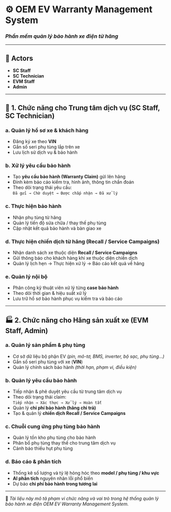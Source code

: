 # ⚙️ OEM EV Warranty Management System  
### *Phần mềm quản lý bảo hành xe điện từ hãng*  

---

## 👥 **Actors**
- **SC Staff**  
- **SC Technician**  
- **EVM Staff**  
- **Admin**

---

## 🚗 **1. Chức năng cho Trung tâm dịch vụ (SC Staff, SC Technician)**

### a. Quản lý hồ sơ xe & khách hàng  
- Đăng ký xe theo **VIN**  
- Gắn số seri phụ tùng lắp trên xe  
- Lưu lịch sử dịch vụ & bảo hành  

### b. Xử lý yêu cầu bảo hành  
- Tạo **yêu cầu bảo hành (Warranty Claim)** gửi lên hãng  
- Đính kèm báo cáo kiểm tra, hình ảnh, thông tin chẩn đoán  
- Theo dõi trạng thái yêu cầu:  
  `Đã gửi → Chờ duyệt → Được chấp nhận → Đã xử lý`  

### c. Thực hiện bảo hành  
- Nhận phụ tùng từ hãng  
- Quản lý tiến độ sửa chữa / thay thế phụ tùng  
- Cập nhật kết quả bảo hành và bàn giao xe  

### d. Thực hiện chiến dịch từ hãng (Recall / Service Campaigns)  
- Nhận danh sách xe thuộc diện **Recall / Service Campaigns**  
- Gửi thông báo cho khách hàng khi xe thuộc diện chiến dịch  
- Quản lý lịch hẹn → Thực hiện xử lý → Báo cáo kết quả về hãng  

### e. Quản lý nội bộ  
- Phân công kỹ thuật viên xử lý từng **case bảo hành**  
- Theo dõi thời gian & hiệu suất xử lý  
- Lưu trữ hồ sơ bảo hành phục vụ kiểm tra và báo cáo  

---

## 🏭 **2. Chức năng cho Hãng sản xuất xe (EVM Staff, Admin)**

### a. Quản lý sản phẩm & phụ tùng  
- Cơ sở dữ liệu bộ phận EV *(pin, mô-tơ, BMS, inverter, bộ sạc, phụ tùng...)*  
- Gắn số seri phụ tùng với xe (**VIN**)  
- Quản lý chính sách bảo hành *(thời hạn, phạm vi, điều kiện)*  

### b. Quản lý yêu cầu bảo hành  
- Tiếp nhận & phê duyệt yêu cầu từ trung tâm dịch vụ  
- Theo dõi trạng thái claim:  
  `Tiếp nhận → Xác thực → Xử lý → Hoàn tất`  
- Quản lý **chi phí bảo hành (hãng chi trả)**  
- Tạo & quản lý **chiến dịch Recall / Service Campaigns**  

### c. Chuỗi cung ứng phụ tùng bảo hành  
- Quản lý tồn kho phụ tùng cho bảo hành  
- Phân bổ phụ tùng thay thế cho trung tâm dịch vụ  
- Cảnh báo thiếu hụt phụ tùng  

### d. Báo cáo & phân tích  
- Thống kê số lượng và tỷ lệ hỏng hóc theo **model / phụ tùng / khu vực**  
- **AI phân tích** nguyên nhân lỗi phổ biến  
- Dự báo **chi phí bảo hành trong tương lai**  

---

📘 *Tài liệu này mô tả phạm vi chức năng và vai trò trong hệ thống quản lý bảo hành xe điện OEM EV Warranty Management System.*
